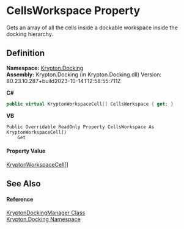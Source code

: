# CellsWorkspace Property


Gets an array of all the cells inside a dockable workspace inside the docking hierarchy.



## Definition
**Namespace:** <a href="98399376-cf41-9454-4b4d-4fab2ca20bc7.md">Krypton.Docking</a>  
**Assembly:** Krypton.Docking (in Krypton.Docking.dll) Version: 80.23.10.287+build2023-10-14T12:58:55:711Z

**C#**
``` C#
public virtual KryptonWorkspaceCell[] CellsWorkspace { get; }
```
**VB**
``` VB
Public Overridable ReadOnly Property CellsWorkspace As KryptonWorkspaceCell()
	Get
```



#### Property Value
<a href="b97e121c-fcc0-2249-475a-015f2aa73754.md">KryptonWorkspaceCell</a>[]

## See Also


#### Reference
<a href="6c9c237d-95cb-a4ce-72c6-cd7684d3287e.md">KryptonDockingManager Class</a>  
<a href="98399376-cf41-9454-4b4d-4fab2ca20bc7.md">Krypton.Docking Namespace</a>  
